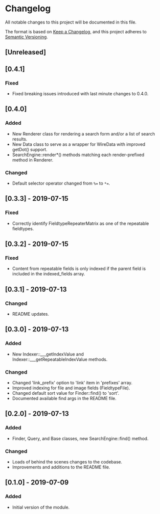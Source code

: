 # Changelog

All notable changes to this project will be documented in this file.

The format is based on [Keep a Changelog](https://keepachangelog.com/en/1.0.0/),
and this project adheres to [Semantic Versioning](https://semver.org/spec/v2.0.0.html).

## [Unreleased]

## [0.4.1]

### Fixed
- Fixed breaking issues introduced with last minute changes to 0.4.0.

## [0.4.0]

### Added
- New Renderer class for rendering a search form and/or a list of search results.
- New Data class to serve as a wrapper for WireData with improved getDot() support.
- SearchEngine::render*() methods matching each render-prefixed method in Renderer.

### Changed
- Default selector operator changed from `%=` to `*=`.

## [0.3.3] - 2019-07-15

### Fixed
- Correctly identify FieldtypeRepeaterMatrix as one of the repeatable fieldtypes.

## [0.3.2] - 2019-07-15

### Fixed
- Content from repeatable fields is only indexed if the parent field is included in the indexed_fields array.

## [0.3.1] - 2019-07-13

### Changed
- README updates.

## [0.3.0] - 2019-07-13

### Added
- New Indexer::___getIndexValue and Indexer::___getRepeatableIndexValue methods.

### Changed
- Changed 'link_prefix' option to 'link' item in 'prefixes' array.
- Improved indexing for file and image fields (FieldtypeFile).
- Changed default sort value for Finder::find() to 'sort'.
- Documented available find args in the README file.

## [0.2.0] - 2019-07-13

### Added
- Finder, Query, and Base classes, new SearchEngine::find() method.

### Changed
- Loads of behind the scenes changes to the codebase.
- Improvements and additions to the README file.

## [0.1.0] - 2019-07-09

### Added
- Initial version of the module.
